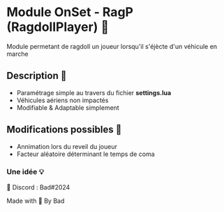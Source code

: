 # Module OnSet - RagP (RagdollPlayer) 📎
Module permetant de ragdoll un joueur lorsqu'il s'éjècte d'un véhicule en marche

## Description 📝

* Paramétrage simple au travers du fichier **settings.lua**
* Véhicules aériens non impactés 
* Modifiable & Adaptable simplement

## Modifications possibles 📌 

* Annimation lors du reveil du joueur 
* Facteur aléatoire déterminant le temps de coma 

### Une idée 💡

📮 Discord : Bad#2024


Made with 🖤 By Bad
